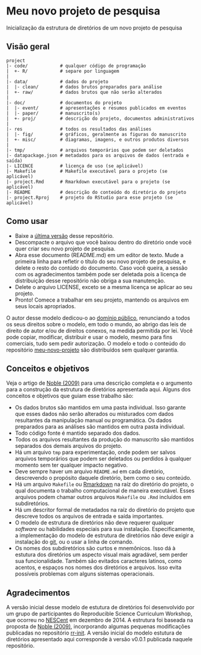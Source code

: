 Meu novo projeto de pesquisa
=======

Inicialização da estrutura de diretórios de um novo projeto de pesquisa

Visão geral
--------

    project
    |- code/            # qualquer código de programação
    |  +- R/            # separe por linguagem
    |
    |- data/            # dados do projeto
    |  |- clean/        # dados brutos preparados para análise
    |  +- raw/          # dados brutos que não serão alterados
    |
    |- doc/             # documentos do projeto
    |  |- event/        # apresentações e resumos publicados em eventos
    |  |- paper/        # manuscrito(s)
    |  +- proj/         # descrição do projeto, documentos administrativos
    |
    |- res              # todos os resultados das análises
    |  |- fig/          # gráficos, geralmente as figuras do manuscrito
    |  +- misc/         # diagramas, imagens, e outros produtos diversos
    |
    |- tmp/             # arquivos temporários que podem ser deletados
    |- datapackage.json # metadados para os arquivos de dados (entrada e saída)
    |- LICENCE          # licença de uso (se aplicável)
    |- Makefile         # Makefile executável para o projeto (se aplicável)
    |- project.Rmd      # Rmarkdown executável para o projeto (se aplicável)
    |- README           # descrição do conteúdo do diretório do projeto
    |- project.Rproj    # projeto do RStudio para esse projeto (se aplicável)


Como usar
----------

* Baixe a [última versão] desse repositório.
* Descompacte o arquivo que você baixou dentro do diretório onde você quer
  criar seu novo projeto de pesquisa.
* Abra esse documento (README.md) em um editor de texto. Mude a primeira linha
  para refletir o título do seu novo projeto de pesquisa, e delete o resto do
  contúdo do documento. Caso você queira, a sessão com os agradecimentos também
  pode ser deletada pois a licença de distribuição desse repositório não obriga
  a sua manutenção.
* Delete o arquivo LICENSE, exceto se a mesma licença se aplicar ao seu
  projeto.
* Pronto! Comece a trabalhar em seu projeto, mantendo os arquivos em seus
  locais apropriados.

O autor desse modelo dedicou-o ao [domínio público], renunciando a todos os seus
direitos sobre o modelo, em todo o mundo, ao abrigo das leis de direito de autor
e/ou de direitos conexos, na medida permitida por lei. Você pode copiar,
modificar, distribuir e usar o modelo, mesmo para fins comerciais, tudo sem
pedir autorização. O modelo e todo o conteúdo do repositório [meu-novo-projeto]
são distribuídos sem qualquer garantia.

Conceitos e objetivos
----------------------

Veja o artigo de [Noble (2009)] para uma descrição completa e o argumento para a
construção da estrutura de diretórios apresentada aqui. Alguns dos conceitos
e objetivos que guiam esse trabalho são:

* Os dados brutos são mantidos em uma pasta individual. Isso garante que esses
  dados não serão alterados ou misturados com dados resultantes da manipulação
  manual ou programática. Os dados preparados para as análises são mantidos em
  outra pasta individual.
* Todo código fonte é mantido separado dos dados.
* Todos os arquivos resultantes da produção do manuscrito são mantidos
  separados dos demais arquivos do projeto.
* Há um arquivo `tmp` para experimentação, onde podem ser salvos arquivos
  temporários que podem ser deletados ou perdidos à qualquer momento sem ter
  qualquer impacto negativo.
* Deve sempre haver um arquivo `README.md` em cada diretório, descrevendo o
  propósito daquele diretório, bem como o seu conteúdo.
* Há um arquivo `Makefile` ou [Rmarkdown] na raíz do diretório do projeto, o
  qual documenta o trabalho computacional de maneira executável. Esses arquivos
  podem chamar outros arquivos `Makefile` ou `.Rmd` incluídos em subdiretórios.
* Há um descritor formal de metadados na raíz do diretório do projeto que
  descreve todos os arquivos de entrada e saída importantes.
* O modelo de estrutura de diretórios não deve requerer qualquer *software*
  ou habilidades especiais para sua instalação. Especificamente, a implementação
  do modelo de estrutura de diretórios não deve exigir a instalação do [git],
  ou o usar a linha de comando.
* Os nomes dos subdiretórios são curtos e mnemônicos. Isso dá à estutura dos
  diretórios um aspecto visual mais agradável, sem perder sua funcionalidade.
  Também são evitados caracteres latinos, como acentos, e espaços nos nomes dos
  diretórios e arquivos. Isso evita possíveis problemas com alguns sistemas
  operacionais.

Agradecimentos
----------------

A versão inicial desse modelo de estutura de diretórios foi desenvolvido por um
grupo de participantes do Reproducible Science Curriculum Workshop, que ocorreu
no [NESCent] em dezembro de 2014. A estrutura foi baseada na proposta de
[Noble (2009)], incorporando algumas pequenas modificações publicadas no
repositório [rr-init]. A versão inicial do modelo estutura de diretórios
apresentado aqui corresponde à versão v0.0.1 publicada naquele repositório.

[meu-novo-projeto]: https://github.com/samuel-rosa/meu-novo-projeto
[última versão]: https://github.com/samuel-rosa/meu-novo-projeto/releases/latest
[NESCent]: http://nescent.org
[Rmarkdown]: http://rmarkdown.rstudio.com/
[git]: http://www.git-scm.com/
[Noble (2009)]: http://dx.doi.org/10.1371/journal.pcbi.1000424
[domínio público]: http://creativecommons.org/publicdomain/zero/1.0/
[rr-init]: https://github.com/Reproducible-Science-Curriculum/rr-init
